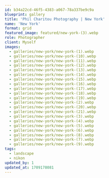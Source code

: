 ```yaml
---
id: b34a22cd-46f5-4383-a067-78a337be9c9a
blueprint: gallery
title: 'Phil Charitou Photography | New York'
name: 'New York'
format: grid
featured_image: featured/new-york-(3).webp
role: Photographer
client: Myself
images:
  - galleries/new-york/new-york-(1).webp
  - galleries/new-york/new-york-(10).webp
  - galleries/new-york/new-york-(11).webp
  - galleries/new-york/new-york-(12).webp
  - galleries/new-york/new-york-(13).webp
  - galleries/new-york/new-york-(14).webp
  - galleries/new-york/new-york-(15).webp
  - galleries/new-york/new-york-(16).webp
  - galleries/new-york/new-york-(17).webp
  - galleries/new-york/new-york-(18).webp
  - galleries/new-york/new-york-(19).webp
  - galleries/new-york/new-york-(2).webp
  - galleries/new-york/new-york-(20).webp
  - galleries/new-york/new-york-(21).webp
  - galleries/new-york/new-york-(3).webp
  - galleries/new-york/new-york-(4).webp
  - galleries/new-york/new-york-(5).webp
  - galleries/new-york/new-york-(6).webp
  - galleries/new-york/new-york-(8).webp
  - galleries/new-york/new-york-(7).webp
  - galleries/new-york/new-york-(9).webp
tags:
  - landscape
  - nikon
updated_by: 1
updated_at: 1709178081
---
```

